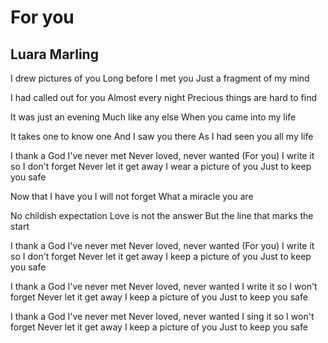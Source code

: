 # For you
## Luara Marling

I drew pictures of you
Long before I met you
Just a fragment of my mind

I had called out for you
Almost every night
Precious things are hard to find

It was just an evening
Much like any else
When you came into my life

It takes one to know one
And I saw you there
As I had seen you all my life

I thank a God I've never met
Never loved, never wanted (For you)
I write it so I don't forget
Never let it get away
I wear a picture of you
Just to keep you safe

Now that I have you
I will not forget
What a miracle you are

No childish expectation
Love is not the answer
But the line that marks the start

I thank a God I've never met
Never loved, never wanted (For you)
I write it so I don't forget
Never let it get away
I keep a picture of you
Just to keep you safe

I thank a God I've never met
Never loved, never wanted
I write it so I won't forget
Never let it get away
I keep a picture of you
Just to keep you safe

I thank a God I've never met
Never loved, never wanted
I sing it so I won't forget
Never let it get away
I keep a picture of you
Just to keep you safe
